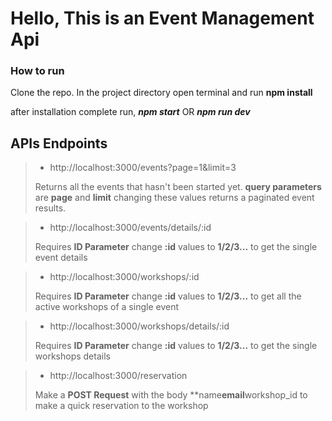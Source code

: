 # Hello, This is an Event Management Api

### How to run

Clone the repo. In the project directory open terminal and run **npm install**

after installation complete run, ***npm start***  OR  ***npm run dev***

## APIs Endpoints

> - http://localhost:3000/events?page=1&limit=3
>
> Returns all the events that hasn't been started yet. **query parameters** are **page** and **limit** changing these values returns a paginated event results.

> - http://localhost:3000/events/details/:id
>
> Requires **ID Parameter** change **:id** values to **1/2/3...** to get the single event details

> - http://localhost:3000/workshops/:id
>
> Requires **ID Parameter** change **:id** values to **1/2/3...** to get all the active workshops of a single event

> - http://localhost:3000/workshops/details/:id
>
> Requires **ID Parameter** change **:id** values to **1/2/3...** to get the single workshops details

> - http://localhost:3000/reservation
>
> Make a **POST Request** with the body **name****email****workshop_id to make a quick reservation to the workshop

